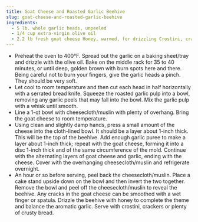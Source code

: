 ```yaml
---
title: Goat Cheese and Roasted Garlic Beehive
slug: goat-cheese-and-roasted-garlic-beehive
ingredients:
  - 5 lb. whole garlic heads, unpeeled
  - 1/4 cup extra-virgin olive oil
  - 2.2 lb fresh goat cheese Honey, warmed, for drizzling Crostini, crackers or crusty bread, for serving
---
```


* Preheat the oven to 400°F. Spread out the garlic on a baking sheet/tray and drizzle with the olive oil. Bake on the middle rack for 35 to 40 minutes, or until deep, golden brown with burn spots here and there. Being careful not to  burn your fingers, give the garlic heads a pinch. They should be very soft.
* Let cool to room temperature and then cut each head in half hori­zontally with a serrated bread knife. Squeeze the roasted garlic pulp into a bowl, remov­ing any garlic peels that may fall into the bowl. Mix the gar­lic pulp with a whisk until smooth.
* Line a 1-qt bowl with cheesecloth/muslin with plenty of overhang. Bring the goat cheese to room temperature.
* Using clean and slightly damp hands, press a small amount of the cheese into the cloth-lined bowl. It should be a layer about 1-inch thick. This will be the top of the beehive. Add enough garlic puree to make a layer about 1-inch thick; repeat with the goat cheese, forming it into a disc 1-inch thick and of the same circumference of the mold. Continue with the alternating layers of goat cheese and garlic, ending with the cheese. Cover with the overhanging cheesecloth/muslin and refrigerate overnight.
* An hour or so before serving, peel back the cheese­cloth/muslin. Place a cake stand upside down on the bowl and then invert the two together. Remove the bowl and peel off the cheesecloth/muslin to reveal the beehive. Any cracks in the goat cheese can be smoothed with a wet finger or spatula. Drizzle the beehive with honey to complete the theme and balance the aromatic garlic. Serve with crostini, crackers or plenty of crusty bread.
